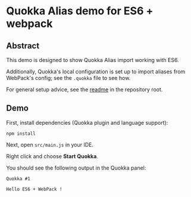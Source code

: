 # Quokka Alias demo for ES6 + webpack

## Abstract

This demo is designed to show Quokka Alias import working with ES6.

Additionally, Quokka's local configuration is set up to import aliases from WebPack's config; see the `.quokka` file to see how.

For general setup advice, see the [readme](../README.md) in the repository root.


## Demo

First, install dependencies (Quokka plugin and language support):

```
npm install
```

Next, open `src/main.js` in your IDE.

Right click and choose **Start Quokka**.

You should see the following output in the Quokka panel:


```
Quokka #1

Hello ES6 + WebPack ! 
```

